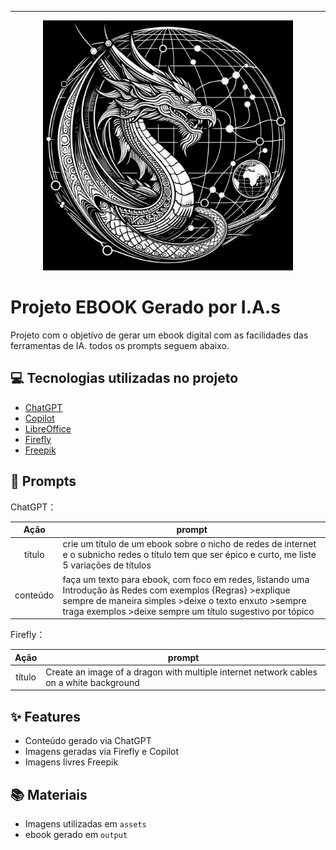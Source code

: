 ------

<p align="center">
<img 
    src="./assets/logo.jpeg"
    width="400"  
/>
</p>

# Projeto EBOOK Gerado por I.A.s

Projeto com o objetivo de gerar um ebook digital com as facilidades das ferramentas de IA. todos os prompts
seguem abaixo.

## 💻 Tecnologias utilizadas no projeto

- [ChatGPT](https://chat.openai.com/) 
- [Copilot](https://www.bing.com/)
- [LibreOffice](https://pt-br.libreoffice.org/)
- [Firefly](https://firefly.adobe.com/)
- [Freepik](https://br.freepik.com/)
  
## 🧠 Prompts

ChatGPT：

|   Ação   | prompt                                                                                                                                                                                                                                                                         |
| :------: | ------------------------------------------------------------------------------------------------------------------------------------------------------------------------------------------------------------------------------------------------------------------------------ |
|  título  | crie um título de um ebook sobre o nicho de redes de internet e o subnicho redes o título tem que ser épico e curto, me liste 5 variações de títulos |
| conteúdo | faça um texto para ebook, com foco em redes, listando uma Introdução às Redes com exemplos {Regras} >explique sempre de maneira simples >deixe o texto enxuto >sempre traga exemplos >deixe sempre um título sugestivo por tópico |


Firefly：

|  Ação  | prompt                                                                                 |
| :----: | -------------------------------------------------------------------------------------- |
| título | Create an image of a dragon with multiple internet network cables on a white background|

## ✨ Features

- Conteúdo gerado via ChatGPT
- Imagens geradas via Firefly e Copilot
- Imagens livres Freepik

## 📚 Materiais

- Imagens utilizadas em `assets`
- ebook gerado em `output`
